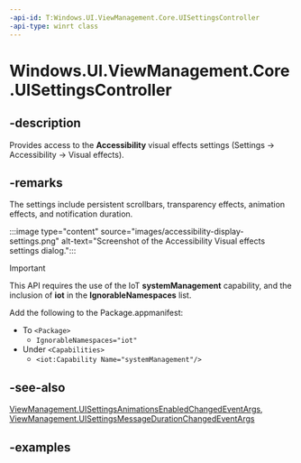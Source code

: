 ```yaml
---
-api-id: T:Windows.UI.ViewManagement.Core.UISettingsController
-api-type: winrt class
---
```


<!-- Class syntax.
public class UISettingsController 
-->

# Windows.UI.ViewManagement.Core.UISettingsController

## -description

Provides access to the **Accessibility** visual effects settings (Settings -> Accessibility -> Visual effects).

## -remarks

The settings include persistent scrollbars, transparency effects, animation effects, and notification duration.

:::image type="content" source="images/accessibility-display-settings.png" alt-text="Screenshot of the Accessibility Visual effects settings dialog.":::

> [!IMPORTANT]
> This API requires the use of the IoT **systemManagement** capability, and the inclusion of **iot** in the **IgnorableNamespaces** list.
>
> Add the following to the Package.appmanifest:
>
> - To `<Package>`
>   - `IgnorableNamespaces="iot"`
> - Under `<Capabilities>`
>   - `<iot:Capability Name="systemManagement"/>`

## -see-also

[ViewManagement.UISettingsAnimationsEnabledChangedEventArgs](../windows.ui.viewmanagement/uisettingsanimationsenabledchangedeventargs.md), [ViewManagement.UISettingsMessageDurationChangedEventArgs](../windows.ui.viewmanagement/uisettingsmessagedurationchangedeventargs.md)

## -examples
